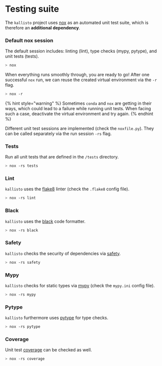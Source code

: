 # Testing suite

The `kallisto` project uses [nox](https://nox.thea.codes/en/stable/tutorial.html#installation) as an automated unit test suite, which is therefore an **additional dependency**.

### Default nox session

The default session includes: linting \(lint\), type checks \(mypy, pytype\), and unit tests \(tests\). 

```bash
> nox
```

When everything runs smoothly through, you are ready to go! After one successful `nox` run, we can reuse the created virtual environment via the `-r` flag.

```bash
> nox -r
```

{% hint style="warning" %}
Sometimes `conda` and `nox` are getting in their ways, which could lead to a failure while running unit tests. When facing such a case, deactivate the virtual environment and try again.
{% endhint %}

Different unit test sessions are implemented \(check the `noxfile.py`\). They can be called separately via the run session `-rs` flag. 

### Tests

Run all unit tests that are defined in the `/tests` directory.

```bash
> nox -rs tests
```

### Lint

`kallisto` uses the [flake8](https://flake8.pycqa.org/en/latest/) linter \(check the `.flake8` config file\).

```bash
> nox -rs lint
```

### Black

`kallisto` uses the [black](https://github.com/psf/black) code formatter.

```bash
> nox -rs black
```

### Safety

`kallisto` checks the security of dependencies via [safety](https://pyup.io/safety/).

```bash
> nox -rs safety
```

### Mypy

`kallisto` checks for static types via [mypy](https://github.com/python/mypy) \(check the `mypy.ini` config file\).

```bash
> nox -rs mypy
```

### Pytype

`kallisto` furthermore uses [pytype](https://github.com/google/pytype) for type checks.

```bash
> nox -rs pytype
```

### Coverage

Unit test [coverage](https://coverage.readthedocs.io/en/coverage-5.4/) can be checked as well.

```bash
> nox -rs coverage
```



